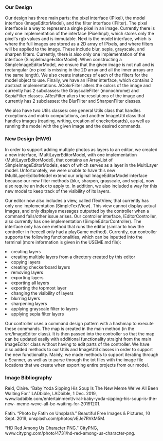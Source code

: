<h3>Our Design</h3>
<p>Our design has three main parts: the pixel interface (IPixel), the model interface (ImageEditorModel), and the filter 
interface (IFilter). The pixel interface is a way to represent a single pixel in an image. Currently there is 
only one implementation of the interface (PixelImpl), which stores only the pixel's rgb values and is immutable. Next
is the model interface, which is where the full images are stored as a 2D array of IPixels, and where 
filters will be applied to the image. These include blur, sepia, grayscale, and sharpen filters. 
Currently, there is also only one implementation of the 
interface (SimpleImageEditorModel). When constructing a SimpleImageEditorModel, we ensure that the 
given image is not null and is rectangular 
(no pixel is missing in the 2D array and all the inner arrays are the same length). We also create 
instances of each of the filters for the model object to use.
Finally, we have an IFilter interface, which contains 2 abstract
implementations. AColorFilter alters the colors of the image and currently has 2 subclasses: the 
GrayscaleFilter (monochrome) and SepiaFilter classes. AResFilter alters the resolutions of the image
and currently has 2 subclasses: the BlurFilter and SharpenFilter classes.</p>
<p>We also have two Utils classes: one general Utils class that handles exceptions and matrix computations, 
and another ImageUtil class that handles images (reading, writing, creation of checkerboards), as well as running 
the model with the given image and the desired commands. </p>
<h3>New Design (HW6)</h3>
<p>In order to support adding multiple photos as layers to an editor, we created a new interface, IMultiLayerEditorModel, 
with one implementation (MultiLayerEditorModel), that contains an ArrayList of SimpleImageEditorModels, 
each of which serves as a layer in the MultiLayer model. Unfortunately, 
we were unable to have this new IMultiLayerEditorModel extend our original ImageEditorModel interface 
because our new filter methods (blur, sharpen, grayscale, and sepia), now also require an index to apply to.
In addition, we also included a way for this new model to keep track of the visibility of its layers.</p>
<p>Our editor now also includes a view, called ITextView, that currently has only one implementation
(SimpleTextView). This view cannot display actual images, and only displays messages outputted by the controller 
when a command fails/other issue arises. Our controller interface, IEditorController, also currently has one 
implementation (SimpleEditorController). The interface only has one method that runs the editor 
(similar to how the controller in freecell only had a playGame method). Currently, our controller supports the following 
functionalities, which can be inputted into the terminal (more information is given in the USEME.md file):</p>

<li>creating layers</li>
<li>creating multiple layers from a directory created by this editor</li>
<li>copying layers</li>
<li>creating checkerboard layers</li>
<li>removing layers</li>
<li>exporting layers</li>
<li>exporting all layers</li>
<li>exporting the topmost layer</li>
<li>changing the visibility of layers</li>
<li>blurring layers</li>
<li>sharpening layers</li>
<li>applying grayscale filter to layers</li>
<li>applying sepia filter layers</li>

<p>Our controller uses a command design pattern with a hashmap to execute these commands.
The map is created in the main method (in the src/ImageEditor class). It is then passed into the 
controller so that the map can be updated easily with additional functionality straight from the main ImageEditor
class without having to edit parts of the controller. We have also added methods to our Utils and ImageUtil
classes in order to support the new functionality. Mainly, we made methods to support iterating through
a Scanner, as well as to parse through the txt files with the image file locations
that we create when exporting entire projects from our model.</p>

<h3>Image Bibliography</h3>
<p>Reid, Claire. “Baby Yoda Sipping His Soup Is The New Meme We've All Been Waiting For.” LADbible, 
LADbible, 1 Dec. 2019, www.ladbible.com/entertainment/viral-baby-yoda-sipping-his-soup-is-the-new-
meme-weve-all-be-waiting-for-20191201.</p>
<p>Fatih. “Photo by Fatih on Unsplash.” Beautiful Free Images &amp; Pictures, 10 Sept. 2019, 
unsplash.com/photos/vEJe7RVkM5M.</p>
<p>“HD Red Among Us Character PNG.” CityPNG, www.citypng.com/photo/4731/hd-red-among-us-character-png.</p>

